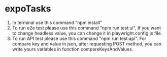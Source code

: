 # expoTasks

1. In terminal use this command "npm install"
2. To run e2e test please use this command "npm run test:ui", If you want to change headless value, you can change it in playwright.config.js file. 
3. To run API test please use this command "npm run test:api". For compare key and value in json, after requesting POST method, you can write yours variables in function compareKeysAndValues. 
